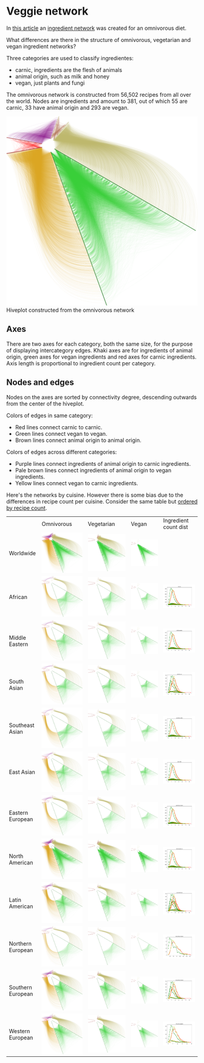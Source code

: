 # Veggie network


In [this article](http://www.nature.com/articles/doi:10.1038%2Fsrep00196)
an [ingredient network](https://github.com/rgarcia-herrera/furry-spoon/blob/master/data/get_data.sh) was
created for an omnivorous diet.

What differences are there in the structure of omnivorous, vegetarian
and vegan ingredient networks?

Three categories are used to classify ingredientes:
 - carnic, ingredients are the flesh of animals
 - animal origin, such as milk and honey
 - vegan, just plants and fungi

The omnivorous network is constructed from 56,502 recipes from all
over the world. Nodes are ingredients and amount to 381, out of which
55 are carnic, 33 have animal origin and 293 are vegan.

<img src="https://raw.githubusercontent.com/rgarcia-herrera/furry-spoon/master/plots/omni_all.png" width="600px">
Hiveplot constructed from the omnivorous network

## Axes

There are two axes for each category, both the same size, for the
purpose of displaying intercategory edges. Khaki axes are for
ingredients of animal origin, green axes for vegan ingredients and red
axes for carnic ingredients. Axis length is proportional to ingredient
count per category.

## Nodes and edges

Nodes on the axes are sorted by connectivity degree, descending
outwards from the center of the hiveplot.

Colors of edges in same category:
 - Red lines connect carnic to carnic.
 - Green lines connect vegan to vegan.
 - Brown lines connect animal origin to animal origin. 
 
Colors of edges across different categories:
 - Purple lines connect ingredients of animal origin to carnic
   ingredients. 
 - Pale brown lines connect ingredients of animal origin to vegan
   ingredients.
 - Yellow lines connect vegan to carnic ingredients.


Here's the networks by cuisine.  However there is some bias due to the
differences in recipe count per cuisine. Consider the same table but
[ordered by recipe count](recipe_count_table.md).


<table> <tr> <td>&nbsp;</td>
<td>Omnivorous</td> <td>Vegetarian</td> <td>Vegan</td> <td>Ingredient count dist</td></tr>

<tr>
<td>Worldwide</td>
<td><img src="https://raw.githubusercontent.com/rgarcia-herrera/furry-spoon/master/plots/omni_all.png" width="100%"</td>
<td><img src="https://raw.githubusercontent.com/rgarcia-herrera/furry-spoon/master/plots/vegetarian_all.png" width="100%"</td>
<td><img src="https://raw.githubusercontent.com/rgarcia-herrera/furry-spoon/master/plots/vegan_all.png" width="100%"</td>
<td>&nbsp;</td>
</tr>


<tr>
<td>African</td>
<td><img src="https://raw.githubusercontent.com/rgarcia-herrera/furry-spoon/master/plots/omni_African.png" width="100%"</td>
<td><img src="https://raw.githubusercontent.com/rgarcia-herrera/furry-spoon/master/plots/vegetarian_African.png" width="100%"</td>
<td><img src="https://raw.githubusercontent.com/rgarcia-herrera/furry-spoon/master/plots/vegan_African.png" width="100%"</td>
<td><img src="https://raw.githubusercontent.com/rgarcia-herrera/furry-spoon/master/plots/ingredient_count_dist_African.png" width="100%"</td>
</tr>

<tr>
<td>Middle Eastern</td>
<td><img src="https://raw.githubusercontent.com/rgarcia-herrera/furry-spoon/master/plots/omni_MiddleEastern.png" width="100%"</td>
<td><img src="https://raw.githubusercontent.com/rgarcia-herrera/furry-spoon/master/plots/vegetarian_MiddleEastern.png" width="100%"</td>
<td><img src="https://raw.githubusercontent.com/rgarcia-herrera/furry-spoon/master/plots/vegan_MiddleEastern.png" width="100%"</td>
<td><img src="https://raw.githubusercontent.com/rgarcia-herrera/furry-spoon/master/plots/ingredient_count_dist_MiddleEastern.png" width="100%"</td>
</tr>

<tr>
<td>South Asian</td>
<td><img src="https://raw.githubusercontent.com/rgarcia-herrera/furry-spoon/master/plots/omni_SouthAsian.png" width="100%"</td>
<td><img src="https://raw.githubusercontent.com/rgarcia-herrera/furry-spoon/master/plots/vegetarian_SouthAsian.png  " width="100%"</td>
<td><img src="https://raw.githubusercontent.com/rgarcia-herrera/furry-spoon/master/plots/vegan_SouthAsian.png" width="100%"</td>
<td><img src="https://raw.githubusercontent.com/rgarcia-herrera/furry-spoon/master/plots/ingredient_count_dist_SouthAsian.png" width="100%"</td>
</tr>

<tr>
<td>Southeast Asian</td>
<td><img src="https://raw.githubusercontent.com/rgarcia-herrera/furry-spoon/master/plots/omni_SoutheastAsian.png" width="100%"</td>
<td><img src="https://raw.githubusercontent.com/rgarcia-herrera/furry-spoon/master/plots/vegetarian_SoutheastAsian.png  " width="100%"</td>
<td><img src="https://raw.githubusercontent.com/rgarcia-herrera/furry-spoon/master/plots/vegan_SoutheastAsian.png" width="100%"</td>
<td><img src="https://raw.githubusercontent.com/rgarcia-herrera/furry-spoon/master/plots/ingredient_count_dist_SoutheastAsian.png" width="100%"</td>
</tr>

<tr>
<td>East Asian</td>
<td><img src="https://raw.githubusercontent.com/rgarcia-herrera/furry-spoon/master/plots/omni_EastAsian.png" width="100%"</td>
<td><img src="https://raw.githubusercontent.com/rgarcia-herrera/furry-spoon/master/plots/vegetarian_EastAsian.png" width="100%"</td>
<td><img src="https://raw.githubusercontent.com/rgarcia-herrera/furry-spoon/master/plots/vegan_EastAsian.png" width="100%"</td>
<td><img src="https://raw.githubusercontent.com/rgarcia-herrera/furry-spoon/master/plots/ingredient_count_dist_EastAsian.png" width="100%"</td>
</tr>

<tr>
<td>Eastern European</td>
<td><img src="https://raw.githubusercontent.com/rgarcia-herrera/furry-spoon/master/plots/omni_EasternEuropean.png" width="100%"</td>
<td><img src="https://raw.githubusercontent.com/rgarcia-herrera/furry-spoon/master/plots/vegetarian_EasternEuropean.png" width="100%"</td>
<td><img src="https://raw.githubusercontent.com/rgarcia-herrera/furry-spoon/master/plots/vegan_EasternEuropean.png" width="100%"</td>
<td><img src="https://raw.githubusercontent.com/rgarcia-herrera/furry-spoon/master/plots/ingredient_count_dist_EasternEuropean.png" width="100%"</td>
</tr>

<tr>
<td>North American</td>
<td><img src="https://raw.githubusercontent.com/rgarcia-herrera/furry-spoon/master/plots/omni_NorthAmerican.png" width="100%"</td>
<td><img src="https://raw.githubusercontent.com/rgarcia-herrera/furry-spoon/master/plots/vegetarian_NorthAmerican.png" width="100%"</td>
<td><img src="https://raw.githubusercontent.com/rgarcia-herrera/furry-spoon/master/plots/vegan_NorthAmerican.png" width="100%"</td>
<td><img src="https://raw.githubusercontent.com/rgarcia-herrera/furry-spoon/master/plots/ingredient_count_dist_NorthAmerican.png" width="100%"</td>
</tr>

<tr>
<td>Latin American</td>
<td><img src="https://raw.githubusercontent.com/rgarcia-herrera/furry-spoon/master/plots/omni_LatinAmerican.png" width="100%"</td>
<td><img src="https://raw.githubusercontent.com/rgarcia-herrera/furry-spoon/master/plots/vegetarian_LatinAmerican.png" width="100%"</td>
<td><img src="https://raw.githubusercontent.com/rgarcia-herrera/furry-spoon/master/plots/vegan_LatinAmerican.png" width="100%"</td>
<td><img src="https://raw.githubusercontent.com/rgarcia-herrera/furry-spoon/master/plots/ingredient_count_dist_LatinAmerican.png" width="100%"</td>
</tr>



<tr>
<td>Northern European</td>
<td><img src="https://raw.githubusercontent.com/rgarcia-herrera/furry-spoon/master/plots/omni_NorthernEuropean.png" width="100%"</td>
<td><img src="https://raw.githubusercontent.com/rgarcia-herrera/furry-spoon/master/plots/vegetarian_NorthernEuropean.png  " width="100%"</td>
<td><img src="https://raw.githubusercontent.com/rgarcia-herrera/furry-spoon/master/plots/vegan_NorthernEuropean.png" width="100%"</td>
<td><img src="https://raw.githubusercontent.com/rgarcia-herrera/furry-spoon/master/plots/ingredient_count_dist_NorthernEuropean.png" width="100%"</td>
</tr>


<tr>
<td>Southern European</td>
<td><img src="https://raw.githubusercontent.com/rgarcia-herrera/furry-spoon/master/plots/omni_SouthernEuropean.png" width="100%"</td>
<td><img src="https://raw.githubusercontent.com/rgarcia-herrera/furry-spoon/master/plots/vegetarian_SouthernEuropean.png  " width="100%"</td>
<td><img src="https://raw.githubusercontent.com/rgarcia-herrera/furry-spoon/master/plots/vegan_SouthernEuropean.png" width="100%"</td>
<td><img src="https://raw.githubusercontent.com/rgarcia-herrera/furry-spoon/master/plots/ingredient_count_dist_SouthernEuropean.png" width="100%"</td>
</tr>

<tr>
<td>Western European</td>
<td><img src="https://raw.githubusercontent.com/rgarcia-herrera/furry-spoon/master/plots/omni_WesternEuropean.png" width="100%"</td>
<td><img src="https://raw.githubusercontent.com/rgarcia-herrera/furry-spoon/master/plots/vegetarian_WesternEuropean.png" width="100%"</td>
<td><img src="https://raw.githubusercontent.com/rgarcia-herrera/furry-spoon/master/plots/vegan_WesternEuropean.png" width="100%"</td>
<td><img src="https://raw.githubusercontent.com/rgarcia-herrera/furry-spoon/master/plots/ingredient_count_dist_WesternEuropean.png" width="100%"</td>
</tr>
</table>

